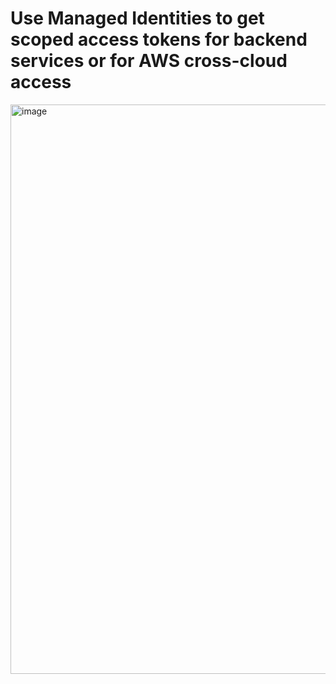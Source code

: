 # Use Managed Identities to get scoped access tokens for backend services or for AWS cross-cloud access

<img width="911" alt="image" src="https://user-images.githubusercontent.com/58379979/192390480-c2846cd9-c89f-42c1-8f1d-a603fe20d562.png">

